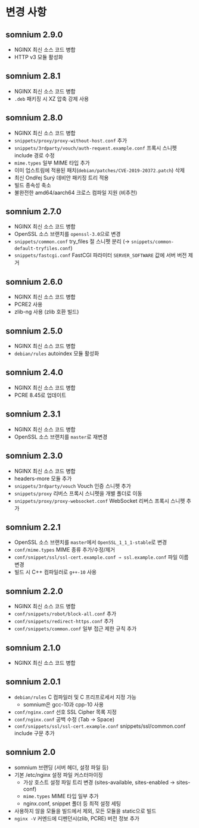 변경 사항
========
somnium 2.9.0
-------------
  - NGINX 최신 소스 코드 병합
  - HTTP v3 모듈 활성화

somnium 2.8.1
-------------
  - NGINX 최신 소스 코드 병합
  - `.deb` 패키징 시 XZ 압축 강제 사용

somnium 2.8.0
-------------
  - NGINX 최신 소스 코드 병합
  - `snippets/proxy/proxy-without-host.conf` 추가
  - `snippets/3rdparty/vouch/auth-request.example.conf` 프록시 스니펫 include 경로 수정
  - `mime.types` 일부 MIME 타입 추가
  - 이미 업스트림에 적용된 패치(`debian/patches/CVE-2019-20372.patch`) 삭제
  - 최신 Ondřej Surý 데비안 패키징 트리 적용
  - 빌드 종속성 축소
  - 불완전한 amd64/aarch64 크로스 컴파일 지원 (비추천)

somnium 2.7.0
-------------
  - NGINX 최신 소스 코드 병합
  - OpenSSL 소스 브랜치를 `openssl-3.0`으로 변경
  - `snippets/common.conf` try_files 절 스니펫 분리 (→ `snippets/common-default-tryfiles.conf`)
  - `snippets/fastcgi.conf` FastCGI 파라미터 `SERVER_SOFTWARE` 값에 서버 버전 제거

somnium 2.6.0
-------------
  - NGINX 최신 소스 코드 병합
  - PCRE2 사용
  - zlib-ng 사용 (zlib 호환 빌드)

somnium 2.5.0
-------------
  - NGINX 최신 소스 코드 병합
  - `debian/rules` autoindex 모듈 활성화

somnium 2.4.0
-------------
  - NGINX 최신 소스 코드 병합
  - PCRE 8.45로 업데이트

somnium 2.3.1
-------------
  - NGINX 최신 소스 코드 병합
  - OpenSSL 소스 브랜치를 `master`로 재변경

somnium 2.3.0
-------------
  - NGINX 최신 소스 코드 병합
  - headers-more 모듈 추가
  - `snippets/3rdparty/vouch` Vouch 인증 스니펫 추가
  - `snippets/proxy` 리버스 프록시 스니펫을 개별 폴더로 이동
  - `snippets/proxy/proxy-websocket.conf` WebSocket 리버스 프록시 스니펫 추가

somnium 2.2.1
-------------
  - OpenSSL 소스 브랜치를 `master`에서 `OpenSSL_1_1_1-stable`로 변경
  - `conf/mime.types` MIME 종류 추가/수정/제거
  - `conf/snippet/ssl/ssl-cert.example.conf → ssl.example.conf` 파일 이름 변경
  - 빌드 시 C++ 컴파일러로 `g++-10` 사용

somnium 2.2.0
-------------
  - NGINX 최신 소스 코드 병합
  - `conf/snippets/robot/block-all.conf` 추가
  - `conf/snippets/redirect-https.conf` 추가
  - `conf/snippets/common.conf` 일부 접근 제한 규칙 추가

somnium 2.1.0
-------------
  - NGINX 최신 소스 코드 병합

somnium 2.0.1
-------------
  - `debian/rules` C 컴파일러 및 C 프리프로세서 지정 가능
    - somnium은 gcc-10과 cpp-10 사용
  - `conf/nginx.conf` 선호 SSL Cipher 목록 지정
  - `conf/nginx.conf` 공백 수정 (Tab -> Space)
  - `conf/snippets/ssl/ssl-cert.example.conf` snippets/ssl/common.conf include 구문 추가

somnium 2.0
-----------
  - somnium 브랜딩 (서버 헤더, 설정 파일 등)
  - 기본 /etc/nginx 설정 파일 커스터마이징
    - 가상 호스트 설정 파일 트리 변경 (sites-available, sites-enabled → sites-conf)
    - `mime.types` MIME 타입 일부 추가
    - nginx.conf, snippet 폴더 등 최적 설정 세팅
  - 사용하지 않을 모듈을 빌드에서 제외, 모든 모듈을 static으로 빌드
  - `nginx -V` 커멘드에 디펜던시(zlib, PCRE) 버전 정보 추가
